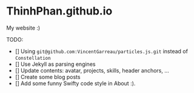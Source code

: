 # ThinhPhan.github.io

My website :)

TODO:

- [] Using `git@github.com:VincentGarreau/particles.js.git` instead of `Constellation`
- [] Use Jekyll as parsing engines
- [] Update contents: avatar, projects, skills, header anchors, ...
- [] Create some blog posts
- [] Add some funny Swifty code style in About :).
